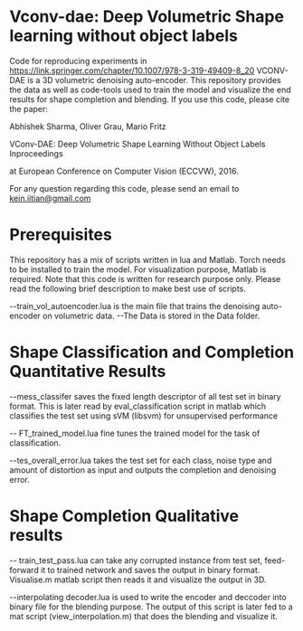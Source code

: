 
# Vconv-dae: Deep Volumetric Shape learning without object labels
Code for reproducing experiments in https://link.springer.com/chapter/10.1007/978-3-319-49409-8_20
VCONV-DAE is a 3D volumetric denoising auto-encoder. This repository provides the data as well as code-tools
used to train the model and visualize the end results for shape completion and blending. If you use this code, please cite the paper: 

Abhishek Sharma, Oliver Grau, Mario Fritz

VConv-DAE: Deep Volumetric Shape Learning Without Object Labels Inproceedings 

 at European Conference on Computer Vision (ECCVW), 2016.

For any question regarding this code, please send an email to kein.iitian@gmail.com
# Prerequisites 
This repository has a mix of scripts written in lua and Matlab. Torch needs to be installed to train the model. For visualization purpose, Matlab is required. Note that this code is written for research purpose only. Please read the following brief description to make best use of scripts.

--train_vol_autoencoder.lua is the main file that trains the denoising auto-encoder on volumetric data.
--The Data is stored in the Data folder.


# Shape Classification and Completion Quantitative Results 
--mess_classifer saves the fixed length descriptor of all test set in binary format. This is later read by eval_classification script in matlab which classifies the test set using sVM (libsvm) for unsupervised performance

-- FT_trained_model.lua fine tunes the trained model for the task of classification.

--tes_overall_error.lua takes the test set for each class, noise type and amount of distortion as input and outputs the 
 completion and denoising error.


# Shape Completion Qualitative results 
-- train_test_pass.lua can take any corrupted instance from test set, feed-forward it to trained network and saves
the output in binary format. Visualise.m matlab script then reads it and visualize the output in 3D. 

--interpolating decoder.lua is used to write the encoder and deccoder into binary file for the blending purpose. The output of this script is later fed to a mat script (view_interpolation.m) that does the blending and visualize it.



